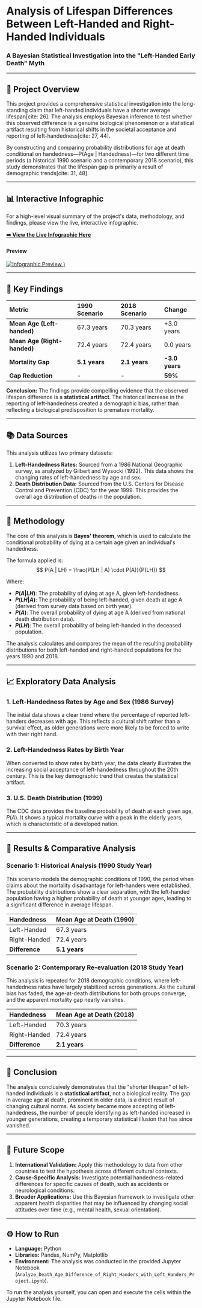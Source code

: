 # Analysis of Lifespan Differences Between Left-Handed and Right-Handed Individuals

### A Bayesian Statistical Investigation into the "Left-Handed Early Death" Myth

---

## 📖 Project Overview

This project provides a comprehensive statistical investigation into the long-standing claim that left-handed individuals have a shorter average lifespan[cite: 26]. The analysis employs Bayesian inference to test whether this observed difference is a genuine biological phenomenon or a statistical artifact resulting from historical shifts in the societal acceptance and reporting of left-handedness[cite: 27, 44].

By constructing and comparing probability distributions for age at death conditional on handedness—P(Age | Handedness)—for two different time periods (a historical 1990 scenario and a contemporary 2018 scenario), this study demonstrates that the lifespan gap is primarily a result of demographic trends[cite: 31, 48].

---

## 📊 Interactive Infographic

For a high-level visual summary of the project's data, methodology, and findings, please view the live, interactive infographic.

**[➡️ View the Live Infographic Here](https://thetanujupadhyay.github.io/Death-Age-Difference/)**

#### Preview
[![Infographic Preview](https://github.com/user-attachments/assets/0df02595-ac0c-4b87-a07f-f6a84bfebe97)
  )](https://thetanujupadhyay.github.io/Death-Age-Difference/)

---

## 🎯 Key Findings

| Metric | 1990 Scenario | 2018 Scenario | Change |
| :--- | :--- | :--- | :--- |
| **Mean Age (Left-handed)** | 67.3 years  | 70.3 years  | +3.0 years |
| **Mean Age (Right-handed)** | 72.4 years  | 72.4 years  | 0.0 years |
| **Mortality Gap** | **5.1 years**  | **2.1 years**  | **-3.0 years** |
| **Gap Reduction** | - | - | **59%**  |

**Conclusion:** The findings provide compelling evidence that the observed lifespan difference is a **statistical artifact**. The historical increase in the reporting of left-handedness created a demographic bias, rather than reflecting a biological predisposition to premature mortality.

---

## 📚 Data Sources

This analysis utilizes two primary datasets:

1.  **Left-Handedness Rates:** Sourced from a 1986 National Geographic survey, as analyzed by Gilbert and Wysocki (1992). This data shows the changing rates of left-handedness by age and sex.
2.  **Death Distribution Data:** Sourced from the U.S. Centers for Disease Control and Prevention (CDC) for the year 1999. This provides the overall age distribution of deaths in the population.

---

## 🧠 Methodology

The core of this analysis is **Bayes' theorem**, which is used to calculate the conditional probability of dying at a certain age given an individual's handedness.

The formula applied is:
$$ P(A | LH) = \frac{P(LH | A) \cdot P(A)}{P(LH)} $$

Where:
* **$P(A | LH)$**: The probability of dying at age A, given left-handedness.
* **$P(LH | A)$**: The probability of being left-handed, given death at age A (derived from survey data based on birth year).
* **$P(A)$**: The overall probability of dying at age A (derived from national death distribution data).
* **$P(LH)$**: The overall probability of being left-handed in the deceased population.

The analysis calculates and compares the mean of the resulting probability distributions for both left-handed and right-handed populations for the years 1990 and 2018.

---

## 📈 Exploratory Data Analysis

### 1. Left-Handedness Rates by Age and Sex (1986 Survey)
The initial data shows a clear trend where the percentage of reported left-handers decreases with age. This reflects a cultural shift rather than a survival effect, as older generations were more likely to be forced to write with their right hand.


### 2. Left-Handedness Rates by Birth Year
When converted to show rates by birth year, the data clearly illustrates the increasing social acceptance of left-handedness throughout the 20th century. This is the key demographic trend that creates the statistical artifact.


### 3. U.S. Death Distribution (1999)
The CDC data provides the baseline probability of death at each given age, $P(A)$. It shows a typical mortality curve with a peak in the elderly years, which is characteristic of a developed nation.


---

## 🔬 Results & Comparative Analysis

### Scenario 1: Historical Analysis (1990 Study Year)

This scenario models the demographic conditions of 1990, the period when claims about the mortality disadvantage for left-handers were established. The probability distributions show a clear separation, with the left-handed population having a higher probability of death at younger ages, leading to a significant difference in average lifespan.


| Handedness | Mean Age at Death (1990) |
| :--- | :--- |
| Left-Handed | 67.3 years |
| Right-Handed | 72.4 years |
| **Difference** | **5.1 years**|

### Scenario 2: Contemporary Re-evaluation (2018 Study Year)

This analysis is repeated for 2018 demographic conditions, where left-handedness rates have largely stabilized across generations. As the cultural bias has faded, the age-at-death distributions for both groups converge, and the apparent mortality gap nearly vanishes.


| Handedness | Mean Age at Death (2018) |
| :--- | :--- |
| Left-Handed | 70.3 years |
| Right-Handed | 72.4 years |
| **Difference** | **2.1 years** |

---

## 🎯 Conclusion

The analysis conclusively demonstrates that the "shorter lifespan" of left-handed individuals is a **statistical artifact**, not a biological reality. The gap in average age at death, prominent in older data, is a direct result of changing cultural norms. As society became more accepting of left-handedness, the number of people identifying as left-handed increased in younger generations, creating a temporary statistical illusion that has since vanished.

---

## 🚀 Future Scope

1.  **International Validation:** Apply this methodology to data from other countries to test the hypothesis across different cultural contexts.
2.  **Cause-Specific Analysis:** Investigate potential handedness-related differences for specific causes of death, such as accidents or neurological conditions.
3.  **Broader Applications:** Use this Bayesian framework to investigate other apparent health disparities that may be influenced by changing social attitudes over time (e.g., mental health, sexual orientation).

---

## ⚙️ How to Run

* **Language:** Python
* **Libraries:** Pandas, NumPy, Matplotlib
* **Environment:** The analysis was conducted in the provided Jupyter Notebook (`Analyze_Death_Age_Difference_of_Right_Handers_with_Left_Handers_Project.ipynb`).

To run the analysis yourself, you can open and execute the cells within the Jupyter Notebook file.
